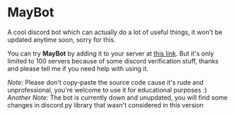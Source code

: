 # MayBot
A cool discord bot which can actually do a lot of useful things, it won't be updated anytime soon, sorry for this.

You can try **MayBot** by adding it to your server at [this link](https://top.gg/bot/747965125599821914).
But it's only limited to 100 servers because of some discord verification stuff, thanks and please tell me if you need help with using it.

_Note:_ Please don't copy-paste the source code cause it's rude and unprofessional, you're welcome to use it for educational purposes :)
_Another Note:_ The bot is currently down and unupdated, you will find some changes in discord.py library that wasn't considered in this version
